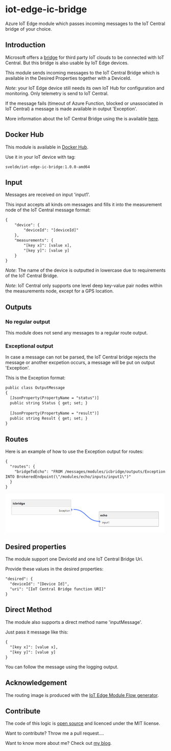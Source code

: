 # iot-edge-ic-bridge
Azure IoT Edge module which passes incoming messages to the IoT Central bridge of your choice.

## Introduction

Microsoft offers a [bridge](https://github.com/Azure/iotc-device-bridge) for third party IoT clouds to be connected with IoT Central. But this bridge is also usable by IoT Edge devices.

This module sends incoming messages to the IoT Central Bridge which is available in the Desired Properties together with a DeviceId.

*Note*: your IoT Edge device still needs its own IoT Hub for configuration and monitoring. Only telemetry is send to IoT Central.

If the message fails (timeout of Azure Function, blocked or unassociated in IoT Central) a message is made available in output 'Exception'.

More information about the IoT Central Bridge using the is available [here](https://sandervandevelde.wordpress.com/2019/10/16/bridging-gap-from-third-party-cloud-to-iot-central/).

## Docker Hub

This module is available in [Docker Hub](https://cloud.docker.com/repository/docker/svelde/iot-edge-ic-bridge).

Use it in your IoT device with tag:

```
svelde/iot-edge-ic-bridge:1.0.0-amd64
```

## Input

Messages are received on input 'input1'.

This input accepts all kinds om messages and fills it into the measurement node of the IoT Central message format:

```
{
    "device": {
        "deviceId": "[deviceId]"
    },
    "measurements": {
        "[key x]": [value x],
        "[key y]": [value y]
    }
}
```

*Note*: The name of the device is outputted in lowercase due to requirements of the IoT Central Bridge.

*Note*: IoT Central only supports one level deep key-value pair nodes within the measurements node, except for a GPS location.


## Outputs

### No regular output

This module does not send any messages to a regular route output.

### Exceptional output

In case a message can not be parsed, the IoT Central bridge rejects the message or another excpetion occurs, a message will be put on output 'Exception'.

This is the Exception format:

```
public class OutputMessage
{
  [JsonProperty(PropertyName = "status")]
  public string Status { get; set; }

  [JsonProperty(PropertyName = "result")]
  public string Result { get; set; }
}
```

## Routes

Here is an example of how to use the Exception output for routes: 

```
{
  "routes": {
    "bridgeToEcho": "FROM /messages/modules/icbridge/outputs/Exception INTO BrokeredEndpoint(\"/modules/echo/inputs/input1\")"
  }
}
```

![routeToIoTHub](/media/EdgeRouteFlow.png)

## Desired properties

The module support one DeviceId and one IoT Central Bridge Uri.

Provide these values in the desired properties:

```
"desired": {
  "deviceId": "[Device Id]",
  "uri": "[IoT Central Bridge function URI]"
}
```

## Direct Method

The module also supports a direct method name 'inputMessage'.

Just pass it message like this:

```
{
  "[key x]": [value x],
  "[key y]": [value y]
}
```

You can follow the message using the logging output.

## Acknowledgement

The routing image is produced with the [IoT Edge Module Flow generator](https://iotedgemoduleflow.azurewebsites.net/).

## Contribute

The code of this logic is [open source](https://github.com/sandervandevelde/iot-edge-ic-bridge) and licenced under the MIT license.

Want to contribute? Throw me a pull request....

Want to know more about me? Check out [my blog](https://blog.vandevelde-online.com).


